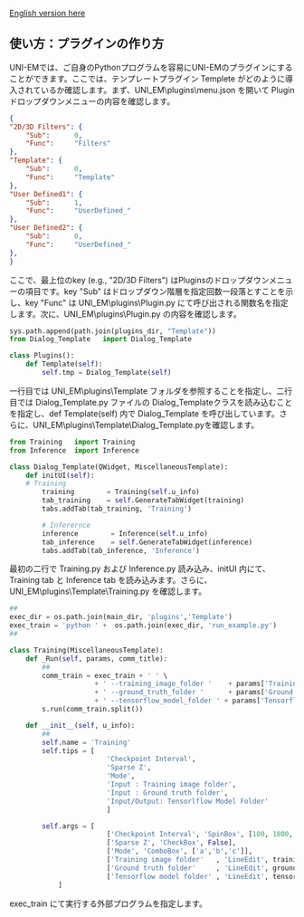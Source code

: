 [English version here](HowToMakePlugin.md)

## 使い方：プラグインの作り方

UNI-EMでは、ご自身のPythonプログラムを容易にUNI-EMのプラグインにすることができます。ここでは、テンプレートプラグイン Templete がどのように導入されているか確認します。まず、UNI_EM\plugins\menu.json を開いて Plugin ドロップダウンメニューの内容を確認します。
```json
{
"2D/3D Filters": {
	"Sub":		0,
	"Func":		"Filters"
},
"Template": {
	"Sub":		0,
	"Func":		"Template"
},
"User Defined1": {
	"Sub":		1,
	"Func":		"UserDefined_"
},
"User Defined2": {
	"Sub":		0,
	"Func":		"UserDefined_"
},
}
```
ここで、最上位のkey (e.g., "2D/3D Filters") はPluginsのドロップダウンメニューの項目です。key "Sub" はドロップダウン階層を指定回数一段落とすことを示し、key "Func" は UNI_EM\plugins\Plugin.py にて呼び出される関数名を指定します。次に、UNI_EM\plugins\Plugin.py の内容を確認します。
```python
sys.path.append(path.join(plugins_dir, "Template"))
from Dialog_Template   import Dialog_Template

class Plugins():
    def Template(self):
        self.tmp = Dialog_Template(self)
```
一行目では UNI_EM\plugins\Template フォルダを参照することを指定し、二行目では Dialog_Template.py ファイルの Dialog_Templateクラスを読み込むことを指定し、def Template(self) 内で Dialog_Template を呼び出しています。さらに、UNI_EM\plugins\Template\Dialog_Template.pyを確認します。
```python
from Training   import Training
from Inference  import Inference

class Dialog_Template(QWidget, MiscellaneousTemplate):
    def initUI(self):
	# Training
        training        = Training(self.u_info)
        tab_training    = self.GenerateTabWidget(training)
        tabs.addTab(tab_training, 'Training')

        # Inferernce
        inference        = Inference(self.u_info)
        tab_inference    = self.GenerateTabWidget(inference)
        tabs.addTab(tab_inference, 'Inference')
```
最初の二行で Training.py および Inference.py 読み込み、initUI 内にて、Training tab と Inference tab を読み込みます。さらに、UNI_EM\plugins\Template\Training.py を確認します。
```python
##
exec_dir = os.path.join(main_dir, 'plugins','Template')
exec_train = 'python ' +  os.path.join(exec_dir, 'run_example.py')
##

class Training(MiscellaneousTemplate):
    def _Run(self, params, comm_title):
        ##
        comm_train = exec_train + ' ' \
                     + ' --training_image_folder '    + params['Training image folder'] + ' ' \
                     + ' --ground_truth_folder '      + params['Ground truth folder'] + ' ' \
                     + ' --tensorflow_model_folder ' + params['Tensorflow model folder']  + ' ' \
        s.run(comm_train.split())

    def __init__(self, u_info):
    	##
        self.name = 'Training'
        self.tips = [
                        'Checkpoint Interval',
                        'Sparse Z',
                        'Mode',
                        'Input : Training image folder',
                        'Input : Ground truth folder',
                        'Input/Output: Tensorlflow Model Folder'
                        ]

        self.args = [
                        ['Checkpoint Interval', 'SpinBox', [100, 1800, 65535]],
                        ['Sparse Z', 'CheckBox', False],
                        ['Mode', 'ComboBox', ['a','b','c']],
                        ['Training image folder'   , 'LineEdit', training_image_path   , 'BrowseDirImg'],
                        ['Ground truth folder'     , 'LineEdit', ground_truth_path     , 'BrowseDirImg'],
                        ['Tensorflow model folder' , 'LineEdit', tensorflow_file_path  , 'BrowseDir'],
            ]
```
exec_train にて実行する外部プログラムを指定します。


